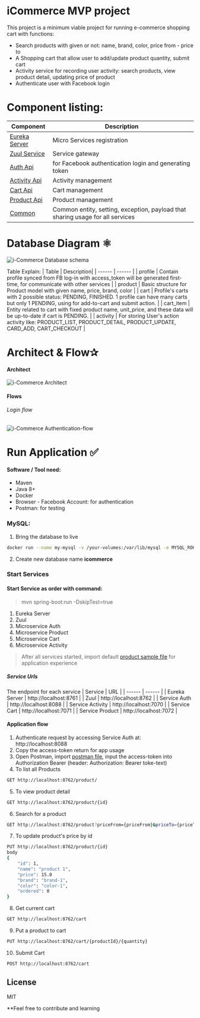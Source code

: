 # iCommerce MVP project

This project is a minimum viable project for running e-commerce shopping cart with functions:

  - Search products with given or not: name, brand, color, price from - price to
  - A Shopping cart that allow user to add/update product quantity, submit cart
  - Activity service for recording user activity: search products, view product detail, updating price of product
  - Authenticate user with Facebook login

# Component listing:
| Component | Description|
| ------ | ------ |
| [Eureka Server] | Micro Services registration |
| [Zuul Service] | Service gateway |
| [Auth Api] | for Facebook authentication login and generating token |
| [Activity Api] | Activity management |
| [Cart Api] | Cart management |
| [Product Api] | Product management |
| [Common] | Common entity, setting, exception, payload that sharing usage for all services |

# Database Diagram ⚛
![i-Commerce Database schema](asserts/img-db-schema.png)

Table Explain: 
| Table | Description|
| ------ | ------ |
| profile | Contain profile synced from FB log-in with access_token will be generated first-time, for communicate with other services |
| product | Basic structure for Product model with given name, price, brand, color |
| cart | Profile's carts with 2 possible status: PENDING, FINISHED. 1 profile can have many carts but only 1 PENDING, using for add-to-cart and submit action. |
| cart_item | Entity related to cart with fixed product name, unit_price, and these data will be up-to-date if cart is PENDING. |
| activity | For storing User's action activity like: PRODUCT_LIST, PRODUCT_DETAIL, PRODUCT_UPDATE, CARD_ADD, CART_CHECKOUT |

# Architect & Flow✰
#### Architect
![i-Commerce Architect](asserts/img-architect.png)

#### Flows

###### Login flow
![i-Commerce Authentication-flow](asserts/img-authentication-flow.png)

# Run Application ✅
#### Software / Tool need:
 - Maven
 - Java 8+
 - Docker
 - Browser - Facebook Account: for authentication
 - Postman: for testing

### MySQL:
1. Bring the database to live
```sh
docker run --name my-mysql -v /your-volumes:/var/lib/mysql -e MYSQL_ROOT_PASSWORD=123456 -p 3306:3306 -d mysql:8.0
```
2. Create new database name **icommerce**

### Start Services

#### Start Service as order with command:

> mvn spring-boot:run -DskipTest=true

1. Eureka Server
2. Zuul
3. Microservice Auth
4. Microservice Product
5. Microservice Cart
6. Microservice Activity
> After all services started, import default [product sample file] for application experience

##### Service Urls
The endpoint for each service
| Service | URL |
| ------ | ------ |
| Eureka Server | http://localhost:8761 |
| Zuul | http://localhost:8762 |
| Service Auth | http://localhost:8088 |
| Service Activity | http://localhost:7070 |
| Service Cart | http://localhost:7071 |
| Service Product | http://localhost:7072 |

#### Application flow
1. Authenticate request by accessing Service Auth at: http://localhost:8088
2. Copy the access-token return for app usage
3. Open Postman, import [postman file], input the access-token into Authorization Bearer (header: Authorization: Bearer toke-text)
4. To list all Products
```sh
GET http://localhost:8762/product/
```
5. To view product detail
```sh
GET http://localhost:8762/product/{id}
```
6. Search for a product
```sh
GET http://localhost:8762/product?priceFrom={priceFrom}&priceTo={priceTo}&name={name}&brand={bran}&color={color}
``` 
7. To update product's price by id
```sh
PUT http://localhost:8762/product/{id}
body
{
    "id": 1,
    "name": "product 1",
    "price": 15.0
    "brand": "brand-1",
    "color": "color-1",
    "ordered": 0
}
```
8. Get current cart
```sh
GET http://localhost:8762/cart
```
9. Put a product to cart
```sh
PUT http://localhost:8762/cart/{productId}/{quantity}
```
10. Submit Cart
```sh
POST http://localhost:8762/cart
```

License
----

MIT


**Feel free to contribute and learning

[Eureka Server]: <https://github.com/icommerce-thang/i_eureka_server>
[Zuul Service]: <https://github.com/icommerce-thang/i_zuul>
[Auth Api]: <https://github.com/icommerce-thang/i_auth>
[Activity Api]: <https://github.com/icommerce-thang/i_activity>
[Cart Api]: <https://github.com/icommerce-thang/i_cart>
[Product Api]: <https://github.com/icommerce-thang/i_product>
[Common]: <https://github.com/icommerce-thang/i_common>
[product sample file]: <https://github.com/icommerce-thang/i_common/asserts/data-product.sql>
[postman file]: <https://github.com/icommerce-thang/i_common/asserts/icommerce.postman_collection.json>






